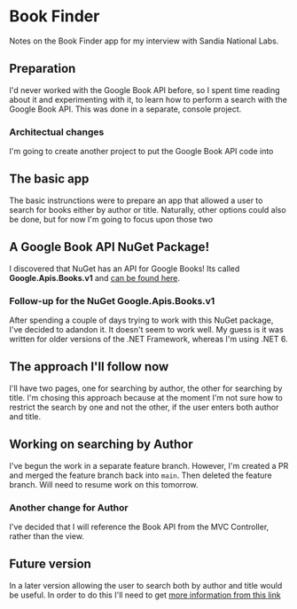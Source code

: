 # Book Finder
Notes on the Book Finder app for my interview with Sandia National Labs.

## Preparation
I'd never worked with the Google Book API before, so I spent 
time reading about it and experimenting with it, to learn how to
perform a search with the Google Book API. This was done in
a separate, console project.

### Architectual changes
I'm going to create another project to put the Google Book API code into

## The basic app
The basic instrunctions were to prepare an app that allowed a user
to search for books either by author or title. Naturally, other
options could also be done, but for now I'm going to focus upon 
those two

## A Google Book API NuGet Package!
I discovered that NuGet has an API for Google Books! Its called **Google.Apis.Books.v1**
and [can be found here](https://www.nuget.org/packages/Google.Apis.Books.v1).

### Follow-up for the NuGet Google.Apis.Books.v1
After spending a couple of days trying to work with this NuGet package, I've decided
to adandon it. It doesn't seem to work well. My guess is it was written for older versions
of the .NET Framework, whereas I'm using .NET 6.

## The approach I'll follow now
I'll have two pages, one for searching by author, the other 
for searching by title. I'm chosing this approach because at the 
moment I'm not sure how to restrict the search by one and not the 
other, if the user enters both author and title.

## Working on searching by Author
I've begun the work in a separate feature branch. However, I'm created a PR
and merged the feature branch back into `main`. Then deleted the feature branch.
Will need to resume work on this tomorrow.

### Another change for Author
I've decided that I will reference the Book API from the MVC Controller,
rather than the view.

## Future version

In a later version allowing the user to search both by author
and title would be useful. In order to do this I'll need to get
[more information from this link](https://developers.google.com/books/docs/v1/using#api_params)
